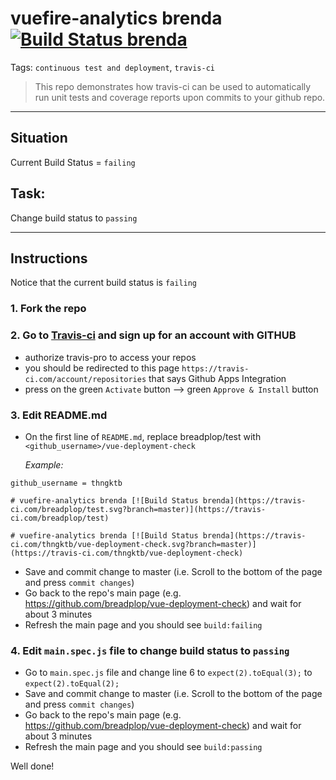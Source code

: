 # vuefire-analytics brenda [![Build Status brenda](https://travis-ci.com/thngktb/vue-deployment-check.svg?branch=master)](https://travis-ci.com/thngktb/vue-deployment-check)

Tags: `continuous test and deployment`, `travis-ci`

> This repo demonstrates how travis-ci can be used to automatically run unit tests and coverage reports upon commits to your github repo.

---
## Situation
Current Build Status = `failing`

## Task: 
Change build status to `passing`

---

## Instructions
Notice that the current build status is `failing`

### 1. Fork the repo
### 2. Go to [Travis-ci](https://travis-ci.com/) and sign up for an account with GITHUB
  - authorize travis-pro to access your repos
  - you should be redirected to this page `https://travis-ci.com/account/repositories` that says Github Apps Integration
  - press on the green `Activate` button --> green `Approve & Install` button
### 3. Edit README.md
  - On the first line of `README.md`, replace breadplop/test with `<github_username>/vue-deployment-check` 
  
    _Example:_
  ```
  github_username = thngktb
  
  # vuefire-analytics brenda [![Build Status brenda](https://travis-ci.com/breadplop/test.svg?branch=master)](https://travis-ci.com/breadplop/test)
  
  # vuefire-analytics brenda [![Build Status brenda](https://travis-ci.com/thngktb/vue-deployment-check.svg?branch=master)](https://travis-ci.com/thngktb/vue-deployment-check)
  
  ```
  - Save and commit change to master (i.e. Scroll to the bottom of the page and press `commit changes`)
  - Go back to the repo's main page (e.g. https://github.com/breadplop/vue-deployment-check) and wait for about 3 minutes
  - Refresh the main page and you should see `build:failing`
  
### 4. Edit `main.spec.js` file to change build status to `passing`
  - Go to `main.spec.js` file and change line 6 to `expect(2).toEqual(3);` to `expect(2).toEqual(2);`
  - Save and commit change to master (i.e. Scroll to the bottom of the page and press `commit changes`)
  - Go back to the repo's main page (e.g. https://github.com/breadplop/vue-deployment-check) and wait for about 3 minutes
  - Refresh the main page and you should see `build:passing`
  
Well done!


